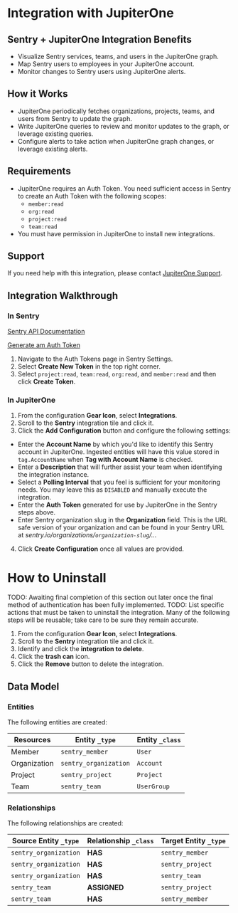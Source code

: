 # Integration with JupiterOne

## Sentry + JupiterOne Integration Benefits

- Visualize Sentry services, teams, and users in the JupiterOne graph.
- Map Sentry users to employees in your JupiterOne account.
- Monitor changes to Sentry users using JupiterOne alerts.

## How it Works

- JupiterOne periodically fetches organizations, projects, teams, and users from
  Sentry to update the graph.
- Write JupiterOne queries to review and monitor updates to the graph, or
  leverage existing queries.
- Configure alerts to take action when JupiterOne graph changes, or leverage
  existing alerts.

## Requirements

- JupiterOne requires an Auth Token. You need sufficient access in Sentry to
  create an Auth Token with the following scopes:
  - `member:read`
  - `org:read`
  - `project:read`
  - `team:read`
- You must have permission in JupiterOne to install new integrations.

## Support

If you need help with this integration, please contact
[JupiterOne Support](https://support.jupiterone.io).

## Integration Walkthrough

### In Sentry

[Sentry API Documentation](https://docs.sentry.io/api/auth/)

[Generate am Auth Token](https://sentry.io/settings/account/api/auth-tokens/)

1. Navigate to the Auth Tokens page in Sentry Settings.
2. Select **Create New Token** in the top right corner.
3. Select `project:read`, `team:read`, `org:read`, and `member:read` and then
   click **Create Token**.

### In JupiterOne

1. From the configuration **Gear Icon**, select **Integrations**.
2. Scroll to the **Sentry** integration tile and click it.
3. Click the **Add Configuration** button and configure the following settings:

- Enter the **Account Name** by which you'd like to identify this Sentry account
  in JupiterOne. Ingested entities will have this value stored in
  `tag.AccountName` when **Tag with Account Name** is checked.
- Enter a **Description** that will further assist your team when identifying
  the integration instance.
- Select a **Polling Interval** that you feel is sufficient for your monitoring
  needs. You may leave this as `DISABLED` and manually execute the integration.
- Enter the **Auth Token** generated for use by JupiterOne in the Sentry steps
  above.
- Enter Sentry organization slug in the **Organization** field. This is the URL
  safe version of your organization and can be found in your Sentry URL at
  _sentry.io/organizations/`organization-slug`/..._

4. Click **Create Configuration** once all values are provided.

# How to Uninstall

TODO: Awaiting final completion of this section out later once the final method
of authentication has been fully implemented. TODO: List specific actions that
must be taken to uninstall the integration. Many of the following steps will be
reusable; take care to be sure they remain accurate.

1. From the configuration **Gear Icon**, select **Integrations**.
2. Scroll to the **Sentry** integration tile and click it.
3. Identify and click the **integration to delete**.
4. Click the **trash can** icon.
5. Click the **Remove** button to delete the integration.

<!-- {J1_DOCUMENTATION_MARKER_START} -->
<!--
********************************************************************************
NOTE: ALL OF THE FOLLOWING DOCUMENTATION IS GENERATED USING THE
"j1-integration document" COMMAND. DO NOT EDIT BY HAND! PLEASE SEE THE DEVELOPER
DOCUMENTATION FOR USAGE INFORMATION:

https://github.com/JupiterOne/sdk/blob/main/docs/integrations/development.md
********************************************************************************
-->

## Data Model

### Entities

The following entities are created:

| Resources    | Entity `_type`        | Entity `_class` |
| ------------ | --------------------- | --------------- |
| Member       | `sentry_member`       | `User`          |
| Organization | `sentry_organization` | `Account`       |
| Project      | `sentry_project`      | `Project`       |
| Team         | `sentry_team`         | `UserGroup`     |

### Relationships

The following relationships are created:

| Source Entity `_type` | Relationship `_class` | Target Entity `_type` |
| --------------------- | --------------------- | --------------------- |
| `sentry_organization` | **HAS**               | `sentry_member`       |
| `sentry_organization` | **HAS**               | `sentry_project`      |
| `sentry_organization` | **HAS**               | `sentry_team`         |
| `sentry_team`         | **ASSIGNED**          | `sentry_project`      |
| `sentry_team`         | **HAS**               | `sentry_member`       |

<!--
********************************************************************************
END OF GENERATED DOCUMENTATION AFTER BELOW MARKER
********************************************************************************
-->
<!-- {J1_DOCUMENTATION_MARKER_END} -->
